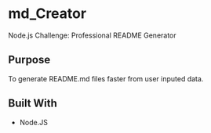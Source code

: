 # md_Creator
Node.js Challenge: Professional README Generator

## Purpose
To generate README.md files faster from user inputed data.

## Built With
* Node.JS